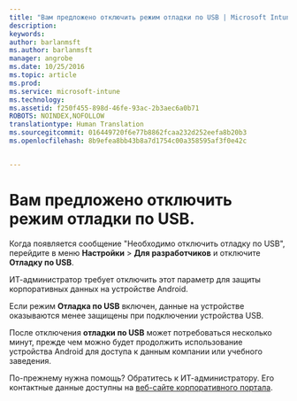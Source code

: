 ```yaml
---
title: "Вам предложено отключить режим отладки по USB | Microsoft Intune"
description: 
keywords: 
author: barlanmsft
ms.author: barlanmsft
manager: angrobe
ms.date: 10/25/2016
ms.topic: article
ms.prod: 
ms.service: microsoft-intune
ms.technology: 
ms.assetid: f250f455-898d-46fe-93ac-2b3aec6a0b71
ROBOTS: NOINDEX,NOFOLLOW
translationtype: Human Translation
ms.sourcegitcommit: 016449720f6e77b8862fcaa232d252eefa8b20b3
ms.openlocfilehash: 8b9efea8bb43b8a7d1754c00a358595af3f0e42c


---
```


# <a name="you-are-prompted-to-turn-off-usb-debugging"></a>Вам предложено отключить режим отладки по USB.

Когда появляется сообщение "Необходимо отключить отладку по USB", перейдите в меню **Настройки** > **Для разработчиков** и отключите **Отладку по USB**.

ИТ-администратор требует отключить этот параметр для защиты корпоративных данных на устройстве Android.

Если режим **Отладка по USB** включен, данные на устройстве оказываются менее защищены при подключении устройства USB.

После отключения **отладки по USB** может потребоваться несколько минут, прежде чем можно будет продолжить использование устройства Android для доступа к данным компании или учебного заведения.

По-прежнему нужна помощь? Обратитесь к ИТ-администратору. Его контактные данные доступны на [веб-сайте корпоративного портала](http://portal.manage.microsoft.com).



<!--HONumber=Oct16_HO2-->


